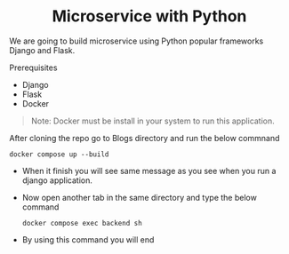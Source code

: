 <h1 align="center"> Microservice with Python</h1>

We are going to build microservice using Python popular frameworks Django and Flask.

Prerequisites
* Django
* Flask
* Docker

> Note: Docker must be install in your system to run this application.

After cloning the repo go to Blogs directory and run the below commnand

```docker
docker compose up --build
```
* When it finish you will see same message as you see when you run a django application.

* Now open another tab in the same directory and type the below command
    ```docker
    docker compose exec backend sh
    ``` 
* By using this command you will end 


